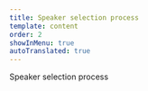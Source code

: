 ```yaml
---
title: Speaker selection process
template: content
order: 2
showInMenu: true
autoTranslated: true
---
```


Speaker selection process
